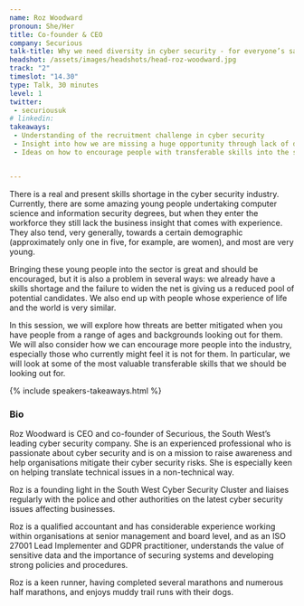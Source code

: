 ```yaml
---
name: Roz Woodward
pronoun: She/Her
title: Co-founder & CEO
company: Securious
talk-title: Why we need diversity in cyber security - for everyone’s sake!
headshot: /assets/images/headshots/head-roz-woodward.jpg
track: "2"
timeslot: "14.30"
type: Talk, 30 minutes
level: 1
twitter:
 - securiousuk
# linkedin: 
takeaways:
 - Understanding of the recruitment challenge in cyber security
 - Insight into how we are missing a huge opportunity through lack of diversity
 - Ideas on how to encourage people with transferable skills into the sector


---
```

There is a real and present skills shortage in the cyber security industry. 
Currently, there are some amazing young people undertaking computer science and information security degrees, but when they enter the workforce they still lack the business insight that comes with experience. They also tend, very generally, towards a certain demographic (approximately only one in five, for example, are women), and most are very young. 

Bringing these young people into the sector is great and should be encouraged, but it is also a problem in several ways: we already have a skills shortage and the failure to widen the net is giving us a reduced pool of potential candidates. We also end up with people whose experience of life and the world is very similar. 

In this session, we will explore how threats are better mitigated when you have people from a range of ages and backgrounds looking out for them. We will also consider how we can encourage more people into the industry, especially those who currently might feel it is not for them. In particular, we will look at some of the most valuable transferable skills that we should be looking out for.

{% include speakers-takeaways.html %}
<h3>Bio</h3>
Roz Woodward is CEO and co-founder of Securious, the South West’s leading cyber security company. 
She is an experienced professional who is passionate about cyber security and is on a mission to raise awareness and help organisations mitigate their cyber security risks. She is especially keen on helping translate technical issues in a non-technical way. 

Roz is a founding light in the South West Cyber Security Cluster and liaises regularly with the police and other authorities on the latest cyber security issues affecting businesses.

Roz is a qualified accountant and has considerable experience working within organisations at senior management and board level, and as an ISO 27001 Lead Implementer and GDPR practitioner, understands the value of sensitive data and the importance of securing systems and developing strong policies and procedures.

Roz is a keen runner, having completed several marathons and numerous half marathons, and enjoys muddy trail runs with their dogs.
